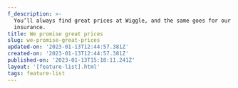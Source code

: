 ```yaml
---
f_description: >-
  You’ll always find great prices at Wiggle, and the same goes for our
  insurance.
title: We promise great prices
slug: we-promise-great-prices
updated-on: '2023-01-13T12:44:57.381Z'
created-on: '2023-01-13T12:44:57.381Z'
published-on: '2023-01-13T15:18:11.241Z'
layout: '[feature-list].html'
tags: feature-list
---
```



